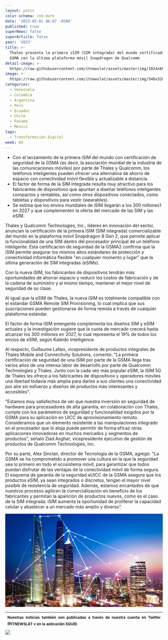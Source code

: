 ```yaml
---
layout: posts
color-schema: red-dark
date: '2023-03-01 06:07 -0500'
published: true
superNews: false
superArticle: false
year: '2023'
title: >-
  Thales presenta la primera iSIM (SIM integrada) del mundo certificada por la
  GSMA con la última plataforma móvil Snapdragon de Qualcomm
detail-image: >-
  https://raw.githubusercontent.com/itnewslat/assets/master/img/1024x680/ciudad-conectada-g.jpg
image: >-
  https://raw.githubusercontent.com/itnewslat/assets/master/img/540x320/ciudad-conectada-p.jpg
categories:
  - Venezuela
  - Colombia
  - Argentina
  - Perú
  - Ecuador
  - Chile
  - Panama
  - Mexico
tags:
  - Transformación Digital
week: 09
---
```

- Con el lanzamiento de la primera iSIM del mundo con certificación de seguridad de la GSMA (es decir, la asociación mundial de la industria de las comunicaciones móviles) por parte de Thales y Qualcomm, los teléfonos inteligentes pueden ofrecer una alternativa de ahorro de espacio con conectividad móvil flexible y actualizable a distancia.
- El factor de forma de la SIM integrada resulta muy atractivo para los fabricantes de dispositivos que apuntan a diseñar teléfonos inteligentes compactos y rentables, así como otros dispositivos conectados, como tabletas y dispositivos para vestir (wearables).
- Se estima que los envíos mundiales de iSIM llegarán a los 300 millones1 en 2027 y que complementen la oferta del mercado de las SIM y las eSIM.

Thales y Qualcomm Technologies, Inc., líderes en innovación del sector, anuncian la certificación de la primera iSIM (SIM integrada) comercializable del mundo en la plataforma móvil Snapdragon 8 Gen 2, que permite aplicar la funcionalidad de una SIM dentro del procesador principal de un teléfono inteligente. Esta certificación de seguridad de la GSMA2 confirma que la iSIM permite asegurar los mismos altos estándares de protección y conectividad informática flexible "en cualquier momento y lugar" que la última generación de SIM integradas (eSIMs).

Con la nueva iSIM, los fabricantes de dispositivos tendrán más oportunidades de ahorrar espacio y reducir los costos de fabricación y de la cadena de suministro y al mismo tiempo, mantener el mejor nivel de seguridad de su clase.

Al igual que la eSIM de Thales, la nueva iSIM es totalmente compatible con el estándar GSMA Remote SIM Provisioning, lo cual implica que sus suscripciones pueden gestionarse de forma remota a través de cualquier plataforma estándar.

El factor de forma iSIM emergente complementa los diseños SIM y eSIM actuales y la investigación sugiere que la cuota de mercado crecerá hasta alcanzar los 300 millones en 2027, lo cual representa el 19% de todos los envíos de eSIM, según Kaleido Intelligence.

Al respecto, Guillaume Lafaix, vicepresidente de productos integrales de Thales Mobile and Connectivity Solutions, comentó: "La primera certificación de seguridad de una iSIM por parte de la GSMA llega tras varios años de una intensa labor de desarrollo por parte de Qualcomm Technologies y Thales. Junto con la cada vez más popular eSIM, la iSIM 5G de Thales les ofrece a los fabricantes de dispositivos y operadores móviles una libertad todavía más amplia para darles a sus clientes una conectividad por aire sin esfuerzo y diseños de productos más interesantes y accesibles".

"Estamos muy satisfechos de ver que nuestra inversión en seguridad de hardware para procesadores de alta garantía, en colaboración con Thales, cumple con los parámetros de seguridad y funcionalidad exigidos por la GSMA para su aplicación en UICC de aprovisionamiento remoto. Consideramos que un elemento resistente a las manipulaciones integrado en el procesador que lo aloja puede permitir de forma eficaz otras aplicaciones innovadoras en muchos mercados y segmentos de productos", señaló Ziad Asghar, vicepresidente ejecutivo de gestión de productos de Qualcomm Technologies, Inc.

Por su parte, Alex Sinclair, director de Tecnología de la GSMA, agregó: "La GSMA se ha comprometido a promover una cultura en la que la seguridad sea lo primero en todo el ecosistema móvil, para garantizar que todos puedan disfrutar de las ventajas de la conectividad móvil de forma segura. El esquema de garantía de la seguridad eUICC de la GSMA asegura que los productos eSIM, ya sean integrados o discretos, tengan el mayor nivel posible de resistencia de seguridad. Además, estamos encantados de que nuestros procesos agilicen la comercialización en beneficio de los fabricantes y permitan la aparición de productos nuevos, como es el caso de la SIM integrada. iSIM aumenta la oportunidad de proliferar la capacidad celular y abastecer a un mercado más amplio y diverso".

![](https://raw.githubusercontent.com/itnewslat/assets/master/img/540x320/ciudad-conectada-p.jpg)

<table style="height: 42px;" width="569">
<tbody>
<tr>
<td style="text-align: justify;"><sub><strong>Nuestras noticias también son publicadas a través de nuestra cuenta en Twitter <a href="https://twitter.com/itnewslat?lang=es">@ITNEWSLAT</a> y en la aplicación <a href="https://squidapp.co/en/">SQUID</a></strong></sub></td>
</tr>
</tbody>
</table>
<img src="https://tracker.metricool.com/c3po.jpg?hash=56f88a41e39ab42c063cc51676587a04"/>